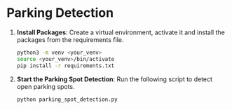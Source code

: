 # Parking Detection

1. **Install Packages**: Create a virtual environment, activate it and install the packages from the requirements file.

    ```bash
    python3 -m venv <your_venv>
    source <your_venv>/bin/activate
    pip install -r requirements.txt
    ```
    
2. **Start the Parking Spot Detection**: Run the following script to detect open parking spots. 
    ```bash
    python parking_spot_detection.py
    ```

